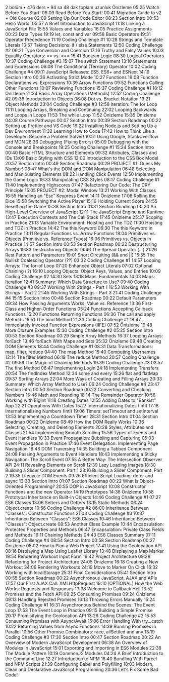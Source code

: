 2 bölüm • 476 ders • 94 sa 48 dak toplam uzunluk
Önizleme
05:25
Watch Before You Start!
06:09
Read Before You Start!
00:41
Migration Guide to v2 + Old Course
02:09
Setting Up Our Code Editor
08:23
Section Intro
00:53
Hello World!
05:57
A Brief Introduction to JavaScript
11:18
Linking a JavaScript File
15:55
Values and Variables
16:05
Practice Assignments
00:23
Data Types
19:19
let, const and var
09:58
Basic Operators
19:31
Operator Precedence
11:19
Coding Challenge #1
10:28
Strings and Template Literals
10:57
Taking Decisions: if / else Statements
12:50
Coding Challenge #2
06:21
Type Conversion and Coercion
17:16
Truthy and Falsy Values
10:03
Equality Operators: == vs. ===
15:41
Boolean Logic
08:30
Logical Operators
10:37
Coding Challenge #3
15:07
The switch Statement
13:10
Statements and Expressions
06:08
The Conditional (Ternary) Operator
10:02
Coding Challenge #4
09:11
JavaScript Releases: ES5, ES6+ and ESNext
14:19
Section Intro
00:36
Activating Strict Mode
10:27
Functions
19:08
Function Declarations vs. Expressions
10:39
Arrow Functions
09:52
Functions Calling Other Functions
10:07
Reviewing Functions
15:37
Coding Challenge #1
18:12
Önizleme
21:34
Basic Array Operations (Methods)
12:52
Coding Challenge #2
09:36
Introduction to Objects
06:08
Dot vs. Bracket Notation
19:21
Object Methods
23:04
Coding Challenge #3
12:58
Iteration: The for Loop
11:11
Looping Arrays, Breaking and Continuing
22:02
Looping Backwards and Loops in Loops
11:53
The while Loop
11:52
Önizleme
15:35
Önizleme
04:08
Course Pathways
00:07
Section Intro
00:39
Section Roadmap
00:22
Setting up Prettier and VS Code
16:22
Installing Node.js and Setting Up a Dev Environment
11:32
Learning How to Code
17:42
How to Think Like a Developer: Become a Problem Solver!
10:51
Using Google, StackOverflow and MDN
26:36
Debugging (Fixing Errors)
05:09
Debugging with the Console and Breakpoints
19:25
Coding Challenge #1
15:24
Section Intro
00:40
Basic HTML Structure and Elements
09:32
Attributes, Classes and IDs
13:09
Basic Styling with CSS
12:00
Introduction to the CSS Box Model
20:57
Section Intro
00:49
Section Roadmap
00:29
PROJECT #1: Guess My Number!
08:47
What's the DOM and DOM Manipulation
06:48
Selecting and Manipulating Elements
08:22
Handling Click Events
12:50
Implementing the Game Logic
19:33
Manipulating CSS Styles
08:17
Coding Challenge #1
11:40
Implementing Highscores
07:47
Refactoring Our Code: The DRY Principle
15:05
PROJECT #2: Modal Window
13:21
Working With Classes
16:55
Handling an "Esc" Keypress Event
14:11
Önizleme
17:08
Rolling the Dice
15:58
Switching the Active Player
15:16
Holding Current Score
24:55
Resetting the Game
15:38
Section Intro
01:31
Section Roadmap
00:30
An High-Level Overview of JavaScript
12:11
The JavaScript Engine and Runtime
13:47
Execution Contexts and The Call Stack
17:45
Önizleme
25:37
Scoping in Practice
21:13
Variable Environment: Hoisting and The TDZ
11:00
Hoisting and TDZ in Practice
14:42
The this Keyword
06:30
The this Keyword in Practice
13:11
Regular Functions vs. Arrow Functions
18:04
Primitives vs. Objects (Primitive vs. Reference Types)
16:06
Primitives vs. Objects in Practice
14:57
Section Intro
00:53
Section Roadmap
00:22
Destructuring Arrays
19:33
Destructuring Objects
19:46
The Spread Operator (...)
21:26
Rest Pattern and Parameters
19:01
Short Circuiting (&& and ||)
15:55
The Nullish Coalescing Operator (??)
03:32
Coding Challenge #1
14:57
Looping Arrays: The for-of Loop
07:20
Enhanced Object Literals
07:02
Optional Chaining (.?)
16:10
Looping Objects: Object Keys, Values, and Entries
10:09
Coding Challenge #2
14:30
Sets
13:18
Maps: Fundamentals
14:03
Maps: Iteration
12:41
Summary: Which Data Structure to Use?
09:40
Coding Challenge #3
09:37
Working With Strings - Part 1
16:53
Working With Strings - Part 2
21:45
Working With Strings - Part 3
21:41
Coding Challenge #4
15:15
Section Intro
00:48
Section Roadmap
00:22
Default Parameters
09:34
How Passing Arguments Works: Value vs. Reference
13:36
First-Class and Higher-Order Functions
05:24
Functions Accepting Callback Functions
15:20
Functions Returning Functions
06:36
The call and apply Methods
16:51
The bind Method
21:33
Coding Challenge #1
18:47
Immediately Invoked Function Expressions (IIFE)
07:52
Önizleme
19:48
More Closure Examples
15:30
Coding Challenge #2
05:25
Section Intro
00:53
Section Roadmap
00:29
Simple Array Methods
16:37
Looping Arrays: forEach
13:46
forEach With Maps and Sets
05:32
Önizleme
09:48
Creating DOM Elements
18:44
Coding Challenge #1
08:31
Data Transformations: map, filter, reduce
04:40
The map Method
15:40
Computing Usernames
12:14
The filter Method
06:19
The reduce Method
20:57
Coding Challenge #2
09:56
The Magic of Chaining Methods
19:39
Coding Challenge #3
03:57
The find Method
06:47
Implementing Login
24:18
Implementing Transfers
20:54
The findIndex Method
12:34
some and every
15:26
flat and flatMap
09:37
Sorting Arrays
22:04
More Ways of Creating and Filling Arrays
20:33
Summary: Which Array Method to Use?
06:24
Coding Challenge #4
23:47
Section Intro
00:50
Section Roadmap
00:22
Converting and Checking Numbers
16:46
Math and Rounding
18:14
The Remainder Operator
10:56
Working with BigInt
11:18
Creating Dates
12:55
Adding Dates to "Bankist" App
22:21
Operations With Dates
15:27
Internationalizing Dates (Intl)
17:18
Internationalizing Numbers (Intl)
19:06
Timers: setTimeout and setInterval
13:53
Implementing a Countdown Timer
28:31
Section Intro
01:04
Section Roadmap
00:22
Önizleme
08:49
How the DOM Really Works
10:36
Selecting, Creating, and Deleting Elements
20:28
Styles, Attributes and Classes
21:54
Implementing Smooth Scrolling
15:56
Types of Events and Event Handlers
10:33
Event Propagation: Bubbling and Capturing
05:03
Event Propagation in Practice
17:46
Event Delegation: Implementing Page Navigation
18:48
DOM Traversing
14:35
Building a Tabbed Component
24:08
Passing Arguments to Event Handlers
18:43
Implementing a Sticky Navigation: The Scroll Event
07:55
A Better Way: The Intersection Observer API
24:11
Revealing Elements on Scroll
12:39
Lazy Loading Images
18:30
Building a Slider Component: Part 1
23:16
Building a Slider Component: Part 2
19:35
Lifecycle DOM Events
09:26
Efficient Script Loading: defer and async
13:30
Section Intro
01:07
Section Roadmap
00:22
What is Object-Oriented Programming?
20:55
OOP in JavaScript
10:08
Constructor Functions and the new Operator
14:19
Prototypes
14:36
Önizleme
10:58
Prototypal Inheritance on Built-In Objects
14:46
Coding Challenge #1
07:27
ES6 Classes
13:06
Setters and Getters
13:15
Static Methods
06:24
Object.create
10:56
Coding Challenge #2
06:00
Inheritance Between "Classes": Constructor Functions
21:03
Coding Challenge #3
10:37
Inheritance Between "Classes": ES6 Classes
10:46
Inheritance Between "Classes": Object.create
08:53
Another Class Example
10:44
Encapsulation: Protected Properties and Methods
06:47
Encapsulation: Private Class Fields and Methods
16:11
Chaining Methods
04:43
ES6 Classes Summary
07:11
Coding Challenge #4
08:54
Section Intro
00:58
Section Roadmap
00:27
Önizleme
05:02
How to Plan a Web Project
17:41
Using the Geolocation API
08:16
Displaying a Map Using Leaflet Library
13:48
Displaying a Map Marker
19:54
Rendering Workout Input Form
16:42
Project Architecture
09:28
Refactoring for Project Architecture
24:05
Önizleme
16:18
Creating a New Workout
34:06
Rendering Workouts
24:19
Move to Marker On Click
16:32
Working with localStorage
25:31
Final Considerations
05:41
Section Intro
00:55
Section Roadmap
00:22
Asynchronous JavaScript, AJAX and APIs
17:57
Our First AJAX Call: XMLHttpRequest
19:10
[OPTIONAL] How the Web Works: Requests and Responses
13:38
Welcome to Callback Hell
13:52
Promises and the Fetch API
09:25
Consuming Promises
09:24
Önizleme
09:13
Handling Rejected Promises
16:13
Throwing Errors Manually
15:24
Coding Challenge #1
16:31
Asynchronous Behind the Scenes: The Event Loop
17:53
The Event Loop in Practice
09:15
Building a Simple Promise
20:17
Promisifying the Geolocation API
13:26
Coding Challenge #2
15:53
Consuming Promises with Async/Await
15:06
Error Handling With try...catch
10:22
Returning Values from Async Functions
14:39
Running Promises in Parallel
10:56
Other Promise Combinators: race, allSettled and any
13:19
Coding Challenge #3
17:30
Section Intro
00:47
Section Roadmap
00:22
An Overview of Modern JavaScript Development
06:38
An Overview of Modules in JavaScript
15:01
Exporting and Importing in ES6 Modules
22:38
The Module Pattern
10:19
CommonJS Modules
04:24
A Brief Introduction to the Command Line
12:27
Introduction to NPM
18:40
Bundling With Parcel and NPM Scripts
21:39
Configuring Babel and Polyfilling
18:03
Modern, Clean and Declarative JavaScript Programming
20:36
Let's Fix Some Bad Code!
